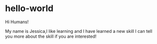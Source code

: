 # hello-world

Hi Humans!

My name is Jessica,I like learning and I have learned a new skill
I can tell you more about the skill if you are interested!
